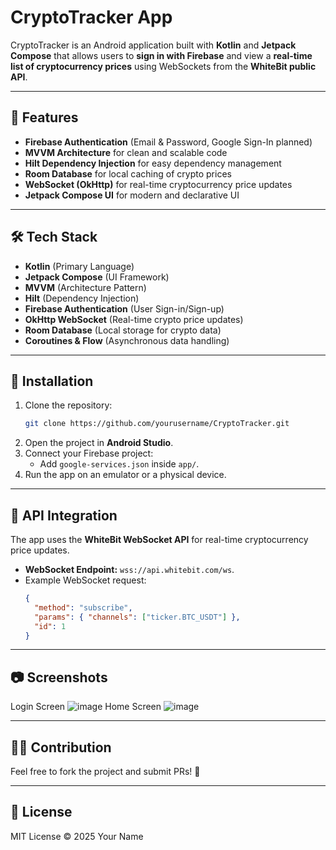 # CryptoTracker App

CryptoTracker is an Android application built with **Kotlin** and **Jetpack Compose** that allows users to **sign in with Firebase** and view a **real-time list of cryptocurrency prices** using WebSockets from the **WhiteBit public API**.

---

## 📌 Features

- **Firebase Authentication** (Email & Password, Google Sign-In planned)
- **MVVM Architecture** for clean and scalable code
- **Hilt Dependency Injection** for easy dependency management
- **Room Database** for local caching of crypto prices
- **WebSocket (OkHttp)** for real-time cryptocurrency price updates
- **Jetpack Compose UI** for modern and declarative UI

---

## 🛠️ Tech Stack

- **Kotlin** (Primary Language)
- **Jetpack Compose** (UI Framework)
- **MVVM** (Architecture Pattern)
- **Hilt** (Dependency Injection)
- **Firebase Authentication** (User Sign-in/Sign-up)
- **OkHttp WebSocket** (Real-time crypto price updates)
- **Room Database** (Local storage for crypto data)
- **Coroutines & Flow** (Asynchronous data handling)

---

## 🚀 Installation

1. Clone the repository:
   ```sh
   git clone https://github.com/yourusername/CryptoTracker.git
   ```
2. Open the project in **Android Studio**.
3. Connect your Firebase project:
   - Add `google-services.json` inside `app/`.
4. Run the app on an emulator or a physical device.

---



## 🔌 API Integration

The app uses the **WhiteBit WebSocket API** for real-time cryptocurrency price updates.

- **WebSocket Endpoint:** `wss://api.whitebit.com/ws`.
- Example WebSocket request:
  ```json
  {
    "method": "subscribe",
    "params": { "channels": ["ticker.BTC_USDT"] },
    "id": 1
  }
  ```

---

## 📷 Screenshots
Login Screen
![image](https://github.com/user-attachments/assets/f2aa18b1-bd61-44c0-8945-3b05148b652e)
Home Screen
![image](https://github.com/user-attachments/assets/b40e6bbb-b57f-411a-a6b6-d06047702b36)

---

## 👨‍💻 Contribution

Feel free to fork the project and submit PRs! 🚀

---

## 📜 License

MIT License © 2025 Your Name


